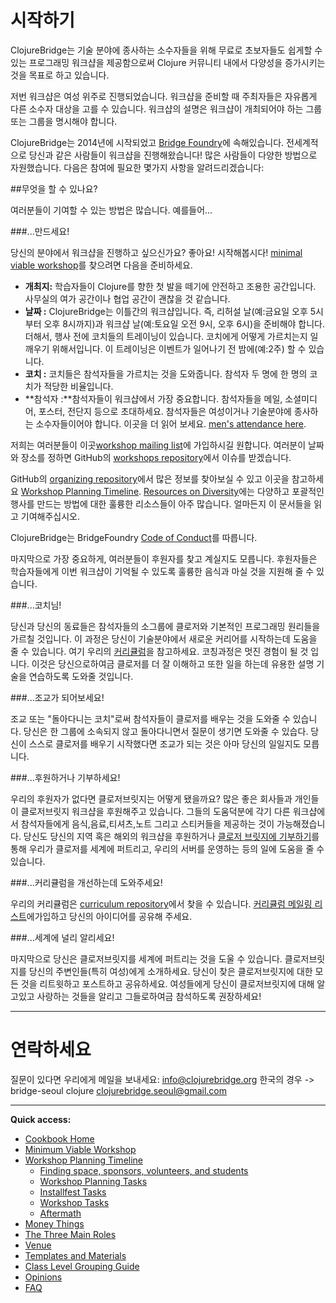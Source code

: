 # 시작하기

ClojureBridge는 기술 분야에 종사하는 소수자들을 위해 무료로 초보자들도 쉽게할 수 있는 프로그래밍 워크샵을 제공함으로써 Clojure 커뮤니티 내에서 다양성을 증가시키는 것을 목표로 하고 있습니다.

저번 워크샵은 여성 위주로 진행되었습니다. 워크샵을 준비할 때 주최자들은 자유롭게 다른 소수자 대상을 고를 수 있습니다. 워크샵의 설명은 워크샵이 개최되어야 하는 그룹 또는 그룹을 명시해야 합니다.

ClojureBridge는 2014년에 시작되었고 [Bridge Foundry](http://bridgefoundry.org/)에 속해있습니다. 전세계적으로 당신과 같은 사람들이 워크샵을 진행해왔습니다! 많은 사람들이 다양한 방법으로 자원했습니다. 다음은 참여에 필요한 몇가지 사항을 알려드리겠습니다:

##무엇을 할 수 있나요?

여러분들이 기여할 수 있는 방법은 많습니다. 예를들어...

###...만드세요!

당신의 분야에서 워크샵을 진행하고 싶으신가요? 좋아요! 시작해봅시다! [minimal viable workshop](https://github.com/ClojureBridge/organizing/blob/master/Minimun-Viable-Workshop.md)를 찾으려면 다음을 준비하세요.

- **개최지:** 학습자들이 Clojure를 향한 첫 발을 떼기에 안전하고 조용한 공간입니다. 사무실의 여가 공간이나 협업 공간이 괜찮을 것 같습니다.
- **날짜 :** ClojureBridge는 이틀간의 워크샵입니다. 즉, 리허설 날(예:금요일 오후 5시부터 오후 8시까지)과 워크샵 날(예:토요일 오전 9시, 오후 6시)을 준비해야 합니다.
더해서, 행사 전에 코치들의 트레이닝이 있습니다. 코치에게 어떻게 가르치는지 일깨우기 위해서입니다. 이 트레이닝은 이벤트가 일어나기 전 밤에(예:2주) 할 수 있습니다.
- **코치 :** 코치들은 참석자들을 가르치는 것을 도와줍니다. 참석자 두 명에 한 명의 코치가 적당한 비율입니다.
- **참석자 :**참석자들이 워크샵에서 가장 중요합니다. 참석자들을 메일, 소셜미디어, 포스터, 전단지 등으로 초대하세요. 참석자들은 여성이거나 기술분야에 종사하는 소수자들이어야 합니다. 이곳을 더 읽어 보세요. [men's attendance here](https://github.com/ClojureBridge/organizing/blob/master/Guidance-to-Mens-Attendance.md).

저희는 여러분들이 이곳[workshop mailing list](https://groups.google.com/forum/#!forum/clojurebridge-workshops)에 가입하시길 원합니다. 여러분이 날짜와 장소를 정하면 GitHub의 [workshops repository](https://github.com/ClojureBridge/Workshops)에서 이슈를 받겠습니다.

GitHub의 [organizing repository](https://github.com/ClojureBridge/organizing)에서 많은 정보를 찾아보실 수 있고 이곳을 참고하세요 [Workshop Planning Timeline](Workshop-Planning-Timeline.md). [Resources on Diversity](Resources-on-Diversity.md)에는 다양하고 포괄적인 행사를 만드는 방법에 대한 훌륭한 리소스들이 아주 많습니다. 얼마든지 이 문서들을 읽고 기여해주십시오.

ClojureBridge는 BridgeFoundry [Code of Conduct](http://bridgefoundry.org/code-of-conduct/)를 따릅니다.

마지막으로 가장 중요하게, 여러분들이 후원자를 찾고 계실지도 모릅니다. 후원자들은 학습자들에게 이번 워크샵이 기억될 수 있도록 훌륭한 음식과 마실 것을 지원해 줄 수 있습니다.


###...코치님!

당신과 당신의 동료들은 참석자들의 소그룹에 클로저와 기본적인 프로그래밍 원리들을 가르칠 것입니다. 이 과정은 당신이 기술분야에서 새로운 커리어를 시작하는데 도움을 줄 수 있습니다. 여기 우리의 [커리큘럼](https://clojurebridge.github.io/curriculum/#/1)을 참고하세요. 코칭과정은 멋진 경험이 될 것 입니다. 이것은 당신으로하여금 클로저를 더 잘 이해하고 또한 일을 하는데 유용한 설명 기술을 연습하도록 도와줄 것입니다.

###...조교가 되어보세요!

조교 또는 "돌아다니는 코치"로써 참석자들이 클로저를 배우는 것을 도와줄 수 있습니다. 당신은 한 그룹에 소속되지 않고 돌아다니면서 질문이 생기면 도와줄 수 있습다. 당신이 스스로 클로저를 배우기 시작했다면 조교가 되는 것은 아마 당신의 일일지도 모릅니다.

###...후원하거나 기부하세요!

우리의 후원자가 없다면 클로저브릿지는 어떻게 됐을까요? 많은 좋은 회사들과 개인들이 클로저브릿지 워크샵을 후원해주고 있습니다. 그들의 도움덕분에 각기 다른 워크샵에서 참석자들에게 음식,음료,티셔츠,노트 그리고 스티커들을 제공하는 것이 가능해졌습니다.
당신도 당신의 지역 혹은 해외의 워크샵을 후원하거나 [클로저 브릿지에 기부하기](http://www.clojurebridge.org/donate)를 통해 우리가 클로저를 세계에 퍼트리고, 우리의 서버를 운영하는 등의 일에 도움을 줄 수 있습니다.


###...커리큘럼을 개선하는데 도와주세요!

우리의 커리큘럼은 [curriculum repository](https://github.com/ClojureBridge/curriculum)에서 찾을 수 있습니다. [커리큘럼 메일링 리스트](https://groups.google.com/forum/#!forum/clojurebridge-curriculum)에가입하고 당신의 아이디어를 공유해 주세요.

###...세계에 널리 알리세요!

마지막으로 당신은 클로저브릿지를 세계에 퍼트리는 것을 도울 수 있습니다. 클로저브릿지를 당신의 주변인들(특히 여성)에게 소개하세요. 당신이 찾은 클로저브릿지에 대한 모든 것을 리트윗하고 포스트하고 공유하세요. 여성들에게 당신이 클로저브릿지에 대해 알고있고 사랑하는 것들을 알리고 그들로하여금 참석하도록 권장하세요!


----

# 연락하세요

질문이 있다면 우리에게 메일을 보내세요: <info@clojurebridge.org>
한국의 경우 -> bridge-seoul clojure <clojurebridge.seoul@gmail.com>

----

**Quick access:**

* [Cookbook Home](README.md)
* [Minimum Viable Workshop](Minimum-Viable-Workshop.md)
* [Workshop Planning Timeline](Workshop-Planning-Timeline.md)
  * [Finding space, sponsors, volunteers, and students](Finding-space-sponsors-volunteers-and-students.md)
  * [Workshop Planning Tasks](Workshop-Planning-Tasks.md)
  * [Installfest Tasks](Installfest-Tasks.md)
  * [Workshop Tasks](Workshop-tasks.md)
  * [Aftermath](Aftermath.md)
* [Money Things](Money-Things.md)
* [The Three Main Roles](Three-Main-Roles.md)
* [Venue](Venue.md)
* [Templates and Materials](Templates-and-Materials.md)
* [Class Level Grouping Guide](Class-level-grouping-guide.md)
* [Opinions](Opinions.md)
* [FAQ](Frequently-Asked-Questions.md)
